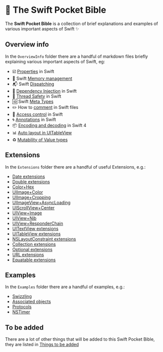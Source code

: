 # :blue_book: The Swift Pocket Bible
The **Swift Pocket Bible** is a collection of brief explanations and examples of various important aspects of Swift :sparkles:


## Overview info
In the `OverviewInfo` folder there are a handful of markdown files briefly explaining various important aspects of Swift, eg:

- :ballot_box_with_check: [Properties](OverviewInfo/Properties.md) in Swift
- :floppy_disk: Swift [Memory management](OverviewInfo/MemoryManagement.md)
- :mailbox_with_mail: Swift [Dispatching](OverviewInfo/Dispatching.md)
- :syringe: [Dependency Injection](OverviewInfo/DependencyInjection.md) in Swift
- :closed_lock_with_key: [Thread Safety](OverviewInfo/ThreadSafety.md) in Swift
- :id: Swift [Meta Types](OverviewInfo/MetaTypes.md)
- :pencil2: How to [comment](OverviewInfo/Commenting.md) in Swift files
- :underage: [Access control](OverviewInfo/AccessControl.md) in Swift
- :cyclone: [Annotations](OverviewInfo/Annotations.md) in Swift
- :package: [Encoding and decoding](OverviewInfo/EncodingAndDecoding.md) in Swift 4
- :bar_chart: [Auto layout in UITableView](OverviewInfo/TableViewAutolayout.md)
- :recycle: [Mutability of Value types](OverviewInfo/Struct+Mutability.md)
  

## Extensions
In the `Extensions` folder there are a handful of useful Extensions, e.g.:

- [Date extensions](Extensions/DateExtensions.swift)
- [Double extensions](Extensions/DoubleExtensions.swift)
- [Color+Hex](Extensions/UIColor+Hex.swift)
- [UIImage+Color](Extensions/UIImage+Color.swift)
- [UIImage+Cropping](Extensions/UIImage+Cropping.swift)
- [UIImageView+AsyncLoading](Extensions/UIImageView+AsyncLoading.swift)
- [UIScrollView+Center](Extensions/UIScrollView+Center.swift)
- [UIView+Image](Extensions/UIView+Image.swift)
- [UIView+Nib](Extensions/UIView+Nib.swift)
- [UIView+ResponderChain](Extensions/UIView+ResponderChain.swift)
- [UITextView extensions](Extensions/UITextViewExtensions.swift)
- [UITableView extensions](Extensions/UITableViewExtensions.swift)
- [NSLayoutConstraint extensions](Extensions/NSLayoutConstraintExtensions.swift)
- [Collection extensions](Extensions/CollectionExtensions.swift)
- [Optional extensions](Extensions/Optional+Misc.swift)
- [URL extensions](Extensions/URL+ExpressibleByStringLiteral.swift)
- [Equatable extensions](Extensions/EquatableExtensions.swift)



## Examples
In the `Examples` folder there are a handful of examples, e.g.:

 - [Swizzling](Examples/UIViewController+Swizzling.swift)
 - [Associated objects](Examples/UIViewController+AscObject.swift)
 - [Protocols](Examples/ProtocolExamples.swift)
 - [NSTimer](Examples/NSTimer.swift)


## To be added
There are a lot of other things that will be added to this Swift Pocket Bible, they are listed in [Things to be added](ToBeAdded.md)
